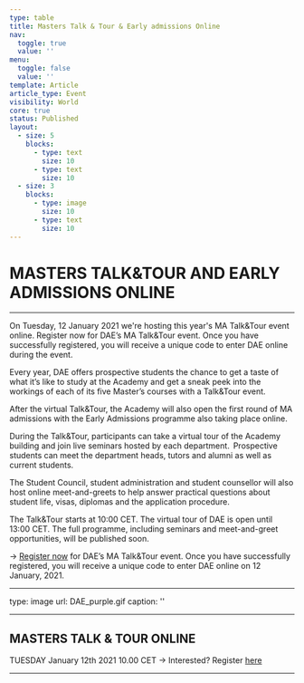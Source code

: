 ```yaml
---
type: table
title: Masters Talk & Tour & Early admissions Online
nav:
  toggle: true
  value: ''
menu:
  toggle: false
  value: ''
template: Article
article_type: Event
visibility: World
core: true
status: Published
layout:
  - size: 5
    blocks:
      - type: text
        size: 10
      - type: text
        size: 10
  - size: 3
    blocks:
      - type: image
        size: 10
      - type: text
        size: 10
---
```


# MASTERS TALK&TOUR AND EARLY ADMISSIONS ONLINE

---

On Tuesday, 12 January 2021 we're hosting this year's MA Talk&Tour event online. Register now for DAE’s MA Talk&Tour event. Once you have successfully registered, you will receive a unique code to enter DAE online during the event.

Every year, DAE offers prospective students the chance to get a taste of what it’s like to study at the Academy and get a sneak peek into the workings of each of its five Master’s courses with a Talk&Tour event.

After the virtual Talk&Tour, the Academy will also open the first round of MA admissions with the Early Admissions programme also taking place online.

During the Talk&Tour, participants can take a virtual tour of the Academy building and join live seminars hosted by each department.  Prospective students can meet the department heads, tutors and alumni as well as current students.

The Student Council, student administration and student counsellor will also host online meet-and-greets to help answer practical questions about student life, visas, diplomas and the application procedure.

The Talk&Tour starts at 10:00 CET. 
The virtual tour of DAE is open until 13:00 CET.
The full programme, including seminars and meet-and-greet opportunities, will be published soon.

→ [Register now](https://www.eventbrite.nl/e/design-acadeny-eindhoven-masters-talk-tour-registration-133234402685) for DAE’s MA Talk&Tour event. Once you have successfully registered, you will receive a unique code to enter DAE online on 12 January, 2021.

---

type: image
url: DAE_purple.gif
caption: ''

---

## MASTERS TALK & TOUR ONLINE

TUESDAY
January 12th 2021 
10.00 CET
→ Interested? Register [here](https://www.eventbrite.nl/e/design-acadeny-eindhoven-masters-talk-tour-registration-133234402685)

---
